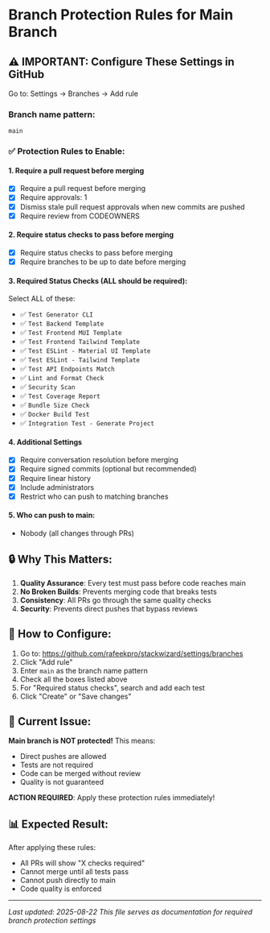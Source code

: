 # Branch Protection Rules for Main Branch

## ⚠️ IMPORTANT: Configure These Settings in GitHub

Go to: Settings → Branches → Add rule

### Branch name pattern:
```
main
```

### ✅ Protection Rules to Enable:

#### 1. **Require a pull request before merging**
- [x] Require a pull request before merging
- [x] Require approvals: 1
- [x] Dismiss stale pull request approvals when new commits are pushed
- [x] Require review from CODEOWNERS

#### 2. **Require status checks to pass before merging**
- [x] Require status checks to pass before merging
- [x] Require branches to be up to date before merging

#### 3. **Required Status Checks** (ALL should be required):
Select ALL of these:
- ✅ `Test Generator CLI`
- ✅ `Test Backend Template`
- ✅ `Test Frontend MUI Template`
- ✅ `Test Frontend Tailwind Template`
- ✅ `Test ESLint - Material UI Template`
- ✅ `Test ESLint - Tailwind Template`
- ✅ `Test API Endpoints Match`
- ✅ `Lint and Format Check`
- ✅ `Security Scan`
- ✅ `Test Coverage Report`
- ✅ `Bundle Size Check`
- ✅ `Docker Build Test`
- ✅ `Integration Test - Generate Project`

#### 4. **Additional Settings**
- [x] Require conversation resolution before merging
- [x] Require signed commits (optional but recommended)
- [x] Require linear history
- [x] Include administrators
- [x] Restrict who can push to matching branches

#### 5. **Who can push to main:**
- Nobody (all changes through PRs)

## 🔒 Why This Matters:

1. **Quality Assurance**: Every test must pass before code reaches main
2. **No Broken Builds**: Prevents merging code that breaks tests
3. **Consistency**: All PRs go through the same quality checks
4. **Security**: Prevents direct pushes that bypass reviews

## 📝 How to Configure:

1. Go to: https://github.com/rafeekpro/stackwizard/settings/branches
2. Click "Add rule"
3. Enter `main` as the branch name pattern
4. Check all the boxes listed above
5. For "Required status checks", search and add each test
6. Click "Create" or "Save changes"

## 🚨 Current Issue:
**Main branch is NOT protected!** This means:
- Direct pushes are allowed
- Tests are not required
- Code can be merged without review
- Quality is not guaranteed

**ACTION REQUIRED**: Apply these protection rules immediately!

## 📊 Expected Result:
After applying these rules:
- All PRs will show "X checks required"
- Cannot merge until all tests pass
- Cannot push directly to main
- Code quality is enforced

---

*Last updated: 2025-08-22*
*This file serves as documentation for required branch protection settings*